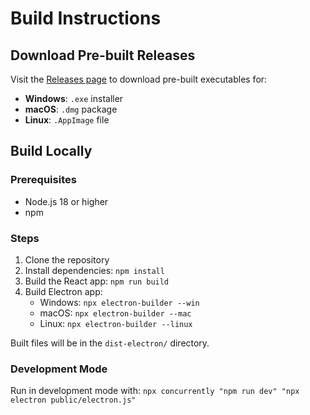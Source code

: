 
# Build Instructions

## Download Pre-built Releases

Visit the [Releases page](../../releases) to download pre-built executables for:
- **Windows**: `.exe` installer
- **macOS**: `.dmg` package  
- **Linux**: `.AppImage` file

## Build Locally

### Prerequisites
- Node.js 18 or higher
- npm

### Steps
1. Clone the repository
2. Install dependencies: `npm install`
3. Build the React app: `npm run build`
4. Build Electron app:
   - Windows: `npx electron-builder --win`
   - macOS: `npx electron-builder --mac`
   - Linux: `npx electron-builder --linux`

Built files will be in the `dist-electron/` directory.

### Development Mode
Run in development mode with: `npx concurrently "npm run dev" "npx electron public/electron.js"`
